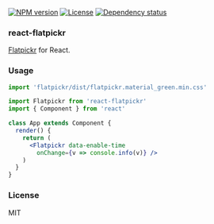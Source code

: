 
[![NPM version][npm-img]][npm-url]
[![License][license-img]][license-url]
[![Dependency status][david-img]][david-url]

### react-flatpickr

[Flatpickr](https://github.com/chmln/flatpickr) for React.

### Usage

```jsx
import 'flatpickr/dist/flatpickr.material_green.min.css'

import Flatpickr from 'react-flatpickr'
import { Component } from 'react'

class App extends Component {
  render() {
    return (
      <Flatpickr data-enable-time
        onChange={v => console.info(v)} />
    )
  }
}
```

### License
MIT

[npm-img]: https://img.shields.io/npm/v/react-flatpickr.svg?style=flat-square
[npm-url]: https://npmjs.org/package/react-flatpickr
[travis-img]: https://img.shields.io/travis/coderhaoxin/react-flatpickr.svg?style=flat-square
[travis-url]: https://travis-ci.org/coderhaoxin/react-flatpickr
[codecov-img]: https://img.shields.io/codecov/c/github/coderhaoxin/react-flatpickr.svg?style=flat-square
[codecov-url]: https://codecov.io/github/coderhaoxin/react-flatpickr?branch=master
[license-img]: https://img.shields.io/badge/license-MIT-green.svg?style=flat-square
[license-url]: http://opensource.org/licenses/MIT
[david-img]: https://img.shields.io/david/coderhaoxin/react-flatpickr.svg?style=flat-square
[david-url]: https://david-dm.org/coderhaoxin/react-flatpickr

